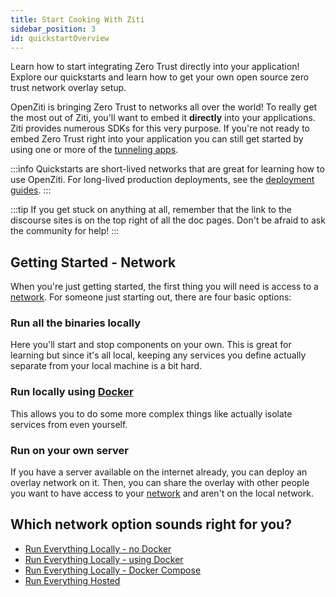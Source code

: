 ```yaml
---
title: Start Cooking With Ziti
sidebar_position: 3
id: quickstartOverview
---
```


Learn how to start integrating Zero Trust directly into your application! Explore our quickstarts and learn how to
get your own open source zero trust network overlay setup.

OpenZiti is bringing Zero Trust to networks all over the world! To really get the most out of Ziti, you'll want to embed
it **directly** into your applications. Ziti provides numerous SDKs for this very purpose. If you're not ready to embed
Zero Trust right into your application you can still get started by using one or more of the
[tunneling apps](/learn/core-concepts/clients/choose.mdx).

:::info
Quickstarts are short-lived networks that are great for learning how to use OpenZiti. For long-lived production deployments, see the [deployment guides](@openzitidocs/category/deployments).
:::

:::tip 
If you get stuck on anything at all, remember that the link to the discourse sites is on the top right of all the doc
pages. Don't be afraid to ask the community for help!
:::

## Getting Started - Network

When you're just getting started, the first thing you will need is access to a
[network](/learn/introduction/index.mdx). For someone just starting out, there are four basic options:

### Run all the binaries locally

Here you'll start and stop components on your own. This is great for learning but since it's all local, keeping any
services you define actually separate from your local machine is a bit hard.

### Run locally using [Docker](https://www.docker.com)

This allows you to do some more complex things like actually isolate services from even yourself.

### Run on your own server

If you have a server available on the internet already, you can deploy an overlay network on it. Then, you can share the
overlay with other people you want to have access to your [network](../../learn/introduction/index.mdx) and aren't on the local network.

## Which network option sounds right for you?

* [Run Everything Locally - no Docker](./network/local-no-docker.mdx)
* [Run Everything Locally - using Docker](./network/local-with-docker.mdx)
* [Run Everything Locally - Docker Compose](./network/local-docker-compose.mdx)
* [Run Everything Hosted](./network/hosted.mdx)
